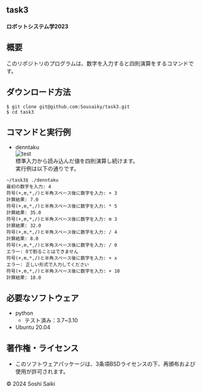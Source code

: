 ## task3  

#### ロボットシステム学2023  

## 概要  
このリポジトリのプログラムは、数字を入力すると四則演算をするコマンドです。  

## ダウンロード方法  
```
$ git clone git@github.com:Sousaiky/task3.git
$ cd task3
```  

## コマンドと実行例  
* denntaku  
![test](https://github.com/Sousaiky/task3/actions/workflows/test.yml/badge.svg)  
標準入力から読み込んだ値を四則演算し続けます。  
実行例は以下の通りです。  
```
~/task3$ ./denntaku
最初の数字を入力: 4
符号(+,m,*,/)と半角スペース後に数字を入力: + 3
計算結果: 7.0
符号(+,m,*,/)と半角スペース後に数字を入力: * 5
計算結果: 35.0
符号(+,m,*,/)と半角スペース後に数字を入力: m 3
計算結果: 32.0
符号(+,m,*,/)と半角スペース後に数字を入力: / 4
計算結果: 8.0
符号(+,m,*,/)と半角スペース後に数字を入力: / 0
エラー: 0で割ることはできません
符号(+,m,*,/)と半角スペース後に数字を入力: + x
エラー: 正しい形式で入力してください
符号(+,m,*,/)と半角スペース後に数字を入力: + 10
計算結果: 18.0
```  

## 必要なソフトウェア  
* python  
   * テスト済み：3.7~3.10  
* Ubuntu 20.04  

## 著作権・ライセンス  
* このソフトウェアパッケージは、3条項BSDライセンスの下、再頒布および使用が許可されます。  

© 2024 Soshi Saiki 
